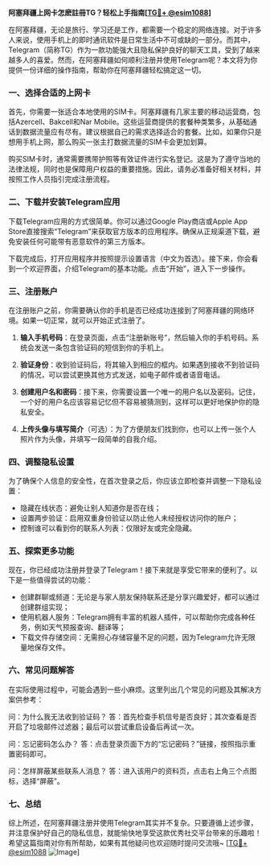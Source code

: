 **阿塞拜疆上网卡怎麽註冊TG？轻松上手指南[[TG💪+ @esim1088](https://t.me/s/esim1088)]**

在阿塞拜疆，无论是旅行、学习还是工作，都需要一个稳定的网络连接。对于许多人来说，使用手机上的即时通讯软件是日常生活中不可或缺的一部分。而其中，Telegram（简称TG）作为一款功能强大且隐私保护良好的聊天工具，受到了越来越多人的喜爱。然而，在阿塞拜疆如何顺利注册并使用Telegram呢？本文将为你提供一份详细的操作指南，帮助你在阿塞拜疆轻松搞定这一切。

### 一、选择合适的上网卡

首先，你需要一张适合本地使用的SIM卡。阿塞拜疆有几家主要的移动运营商，包括Azercell、Bakcell和Nar Mobile。这些运营商提供的套餐种类繁多，从基础通话到数据流量应有尽有。建议根据自己的需求选择适合的套餐。比如，如果你只是想用手机上网，那么购买一张主打数据流量的SIM卡会更加划算。

购买SIM卡时，通常需要携带护照等有效证件进行实名登记。这是为了遵守当地的法律法规，同时也是保障用户权益的重要措施。因此，请务必准备好相关材料，并按照工作人员指引完成注册流程。

### 二、下载并安装Telegram应用

下载Telegram应用的方式很简单。你可以通过Google Play商店或Apple App Store直接搜索“Telegram”来获取官方版本的应用程序。确保从正规渠道下载，避免安装任何可能带有恶意软件的第三方版本。

下载完成后，打开应用程序并按照提示设置语言（中文为首选）。接下来，你会看到一个欢迎界面，介绍Telegram的基本功能。点击“开始”，进入下一步操作。

### 三、注册账户

在注册账户之前，你需要确认你的手机是否已经成功连接到了阿塞拜疆的网络环境。如果一切正常，就可以开始正式注册了。

1. **输入手机号码**：在登录页面，点击“注册新账号”，然后输入你的手机号码。系统会发送一条包含验证码的短信到你的手机上。
   
2. **验证身份**：收到验证码后，将其输入到相应的框内。如果遇到接收不到验证码的情况，可以尝试更换其他方式发送，如电子邮件或者语音电话。

3. **创建用户名和密码**：接下来，你需要设置一个唯一的用户名以及密码。记住，一个好的用户名应该容易记忆但不容易被猜测到，这样可以更好地保护你的隐私安全。

4. **上传头像与填写简介**（可选）：为了方便朋友们找到你，也可以上传一张个人照片作为头像，并填写一段简单的自我介绍。

### 四、调整隐私设置

为了确保个人信息的安全性，在首次登录之后，你应该立即检查并调整一下隐私设置：

- 隐藏在线状态：避免让别人知道你是否在线；
- 设置两步验证：启用双重身份验证以防止他人未经授权访问你的账户；
- 控制谁可以看到你的联系人列表：仅限好友或完全隐藏。

### 五、探索更多功能

现在，你已经成功注册并登录了Telegram！接下来就是享受它带来的便利了。以下是一些值得尝试的功能：

- 创建群聊或频道：无论是与家人朋友保持联系还是分享兴趣爱好，都可以通过创建群组实现；
- 使用机器人服务：Telegram拥有丰富的机器人插件，可以帮助你完成各种任务，例如天气预报查询、翻译等；
- 下载文件存储空间：无需担心存储容量不足的问题，因为Telegram允许无限量地保存文件。

### 六、常见问题解答

在实际使用过程中，可能会遇到一些小麻烦。这里列出几个常见的问题及其解决方案供参考：

问：为什么我无法收到验证码？
答：首先检查手机信号是否良好；其次查看是否开启了垃圾邮件过滤器；最后可以尝试重启设备后再试一次。

问：忘记密码怎么办？
答：点击登录页面下方的“忘记密码？”链接，按照指示重置密码即可。

问：怎样屏蔽某些联系人消息？
答：进入该用户的资料页，点击右上角三个点图标，选择“屏蔽”。

### 七、总结

综上所述，在阿塞拜疆注册并使用Telegram其实并不复杂。只要遵循上述步骤，并注意保护好自己的隐私信息，就能愉快地享受这款优秀社交平台带来的乐趣啦！希望这篇指南对你有所帮助，如果有其他疑问也欢迎随时提问交流哦~ [[TG💪+ @esim1088](https://t.me/s/esim1088) ![Image](https://i.postimg.cc/4NQfJmqS/Snipaste-2025-05-13-00-14-12.png)]